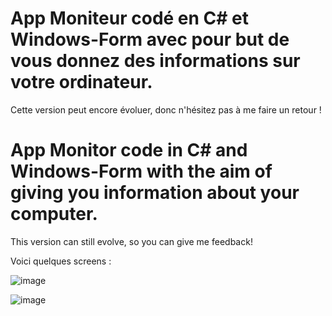 # App Moniteur codé en C# et Windows-Form avec pour but de vous donnez des informations sur votre ordinateur.
Cette version peut encore évoluer, donc n'hésitez pas à me faire un retour !
# App Monitor code in C# and Windows-Form with the aim of giving you information about your computer.
This version can still evolve, so you can give me feedback!

Voici quelques screens :

![image](https://user-images.githubusercontent.com/105790280/233865630-f3bb3db3-6311-4ee8-b2ab-3904e6371e1d.png)


![image](https://user-images.githubusercontent.com/105790280/233865652-3cff7144-4a5b-4bb0-8bc9-32f0eecd5014.png)
